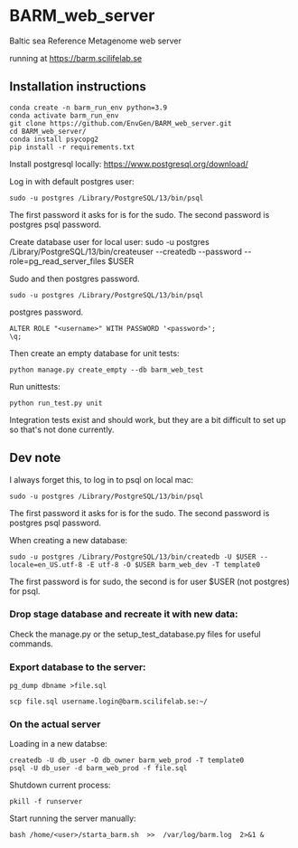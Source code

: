 # BARM_web_server
Baltic sea Reference Metagenome web server

running at https://barm.scilifelab.se

## Installation instructions

```
conda create -n barm_run_env python=3.9
conda activate barm_run_env
git clone https://github.com/EnvGen/BARM_web_server.git
cd BARM_web_server/
conda install psycopg2
pip install -r requirements.txt
```

Install postgresql locally: https://www.postgresql.org/download/

Log in with default postgres user:

    sudo -u postgres /Library/PostgreSQL/13/bin/psql

The first password it asks for is for the sudo. The second password is postgres psql password.

Create database user for local user:
    sudo -u postgres /Library/PostgreSQL/13/bin/createuser --createdb --password --role=pg_read_server_files $USER

Sudo and then postgres password.

    sudo -u postgres /Library/PostgreSQL/13/bin/psql

postgres password.

    ALTER ROLE "<username>" WITH PASSWORD '<password>';
    \q;

Then create an empty database for unit tests:

    python manage.py create_empty --db barm_web_test

Run unittests:

    python run_test.py unit

Integration tests exist and should work, but they are a bit difficult to set up so that's not done currently.

## Dev note
I always forget this, to log in to psql on local mac:

    sudo -u postgres /Library/PostgreSQL/13/bin/psql

The first password it asks for is for the sudo. The second password is postgres psql password.

When creating a new database:

    sudo -u postgres /Library/PostgreSQL/13/bin/createdb -U $USER --locale=en_US.utf-8 -E utf-8 -O $USER barm_web_dev -T template0

The first password is for sudo, the second is for user $USER (not postgres) for psql.


### Drop stage database and recreate it with new data:
Check the manage.py or the setup_test_database.py files for useful commands.

### Export database to the server:

    pg_dump dbname >file.sql

    scp file.sql username.login@barm.scilifelab.se:~/

### On the actual server
Loading in a new databse:

    createdb -U db_user -O db_owner barm_web_prod -T template0
    psql -U db_user -d barm_web_prod -f file.sql

Shutdown current process:

    pkill -f runserver

Start running the server manually:

    bash /home/<user>/starta_barm.sh  >>  /var/log/barm.log  2>&1 &
